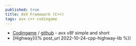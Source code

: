 ```yaml
---
published: true
title: AVX Framework (C++)
tags: avx c++ codingame
---
```

- [Codingame](https://www.codingame.com/playgrounds/283/sse-avx-vectorization/sseavx-c-frameworks) / [github](https://github.com/salimaboubacar/avx-helpers) - avx v8f simple and short
- [Highway]({% post_url 2022-10-24-cpp-highway-lib %})
